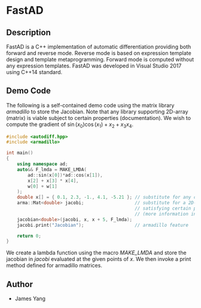 # FastAD

## Description
FastAD is a C++ implementation of automatic differentiation providing both forward and reverse mode.
Reverse mode is based on expression template design and template metaprogramming.
Forward mode is computed without any expression templates.
FastAD was developed in Visual Studio 2017 using C++14 standard.

## Demo Code
The following is a self-contained demo code using the matrix library *armadillo* to store the Jacobian.
Note that any library supporting 2D-array (matrix) is viable subject to certain properties (documentation).
We wish to compute the gradient of $\sin(x_0)\cos(x_1) + x_2 + x_3x_4$.

```cpp
#include <autodiff.hpp>
#include <armadillo>

int main()
{
	using namespace ad;
	auto&& F_lmda = MAKE_LMDA(
		ad::sin(x[0])*ad::cos(x[1]),
		x[2] + x[3] * x[4],
		w[0] + w[1]
	);
	double x[] = { 0.1, 2.3, -1., 4.1, -5.21 }; // substitute for any data structure that is iterable
	arma::Mat<double> jacobi;					// substitute for a 2D-array data structure
												// satisfying certain properties
												// (more information in documentation)
	jacobian<double>(jacobi, x, x + 5, F_lmda);
	jacobi.print("Jacobian");					// armadillo feature

	return 0;
}
```

We create a lambda function using the macro *MAKE_LMDA* and store the jacobian in *jacobi* evaluated at the given points of *x*.
We then invoke a print method defined for armadillo matrices.

## Author
- James Yang
